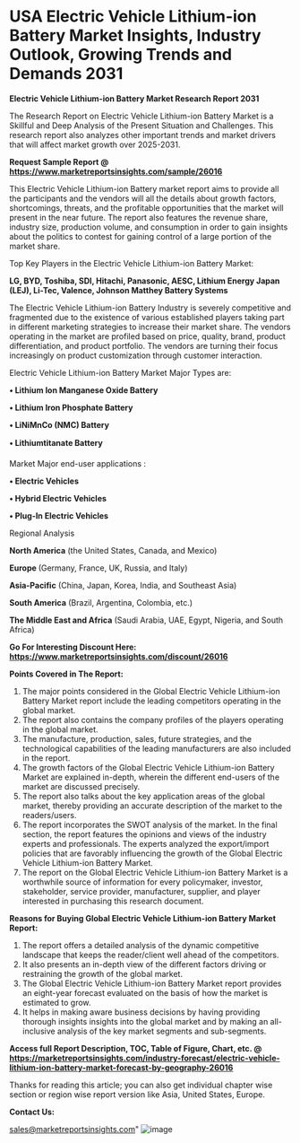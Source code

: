 # USA Electric Vehicle Lithium-ion Battery Market Insights, Industry Outlook, Growing Trends and Demands 2031

<strong>Electric Vehicle Lithium-ion Battery Market Research Report 2031</strong>

The Research Report on Electric Vehicle Lithium-ion Battery Market is a Skillful and Deep Analysis of the Present Situation and Challenges. This research report also analyzes other important trends and market drivers that will affect market growth over 2025-2031.

<strong>Request Sample Report @ <a href=https://www.marketreportsinsights.com/sample/26016>https://www.marketreportsinsights.com/sample/26016</a></strong>

This Electric Vehicle Lithium-ion Battery market report aims to provide all the participants and the vendors will all the details about growth factors, shortcomings, threats, and the profitable opportunities that the market will present in the near future. The report also features the revenue share, industry size, production volume, and consumption in order to gain insights about the politics to contest for gaining control of a large portion of the market share.

Top Key Players in the Electric Vehicle Lithium-ion Battery Market:

<strong>LG, BYD, Toshiba, SDI, Hitachi, Panasonic, AESC, Lithium Energy Japan (LEJ), Li-Tec, Valence, Johnson Matthey Battery Systems</strong>

The Electric Vehicle Lithium-ion Battery Industry is severely competitive and fragmented due to the existence of various established players taking part in different marketing strategies to increase their market share. The vendors operating in the market are profiled based on price, quality, brand, product differentiation, and product portfolio. The vendors are turning their focus increasingly on product customization through customer interaction.

Electric Vehicle Lithium-ion Battery Market Major Types are:

<strong>• Lithium Ion Manganese Oxide Battery

• Lithium Iron Phosphate Battery

• LiNiMnCo (NMC) Battery

• Lithiumtitanate Battery</strong>

Market Major end-user applications :

<strong>• Electric Vehicles

• Hybrid Electric Vehicles

• Plug-In Electric Vehicles</strong>

Regional Analysis

</u><strong><b>North America</b></strong> (the United States, Canada, and Mexico)

<strong><b>Europe </b></strong>(Germany, France, UK, Russia, and Italy)

<strong><b>Asia-Pacific</b></strong> (China, Japan, Korea, India, and Southeast Asia)

<strong><b>South America</b></strong> (Brazil, Argentina, Colombia, etc.)

<strong><b>The Middle East and Africa</b></strong> (Saudi Arabia, UAE, Egypt, Nigeria, and South Africa)

<strong>Go For Interesting Discount Here: <a href=https://www.marketreportsinsights.com/discount/26016>https://www.marketreportsinsights.com/discount/26016</a></strong>

<strong>Points Covered in The Report:</strong>
<ol>
  <li>The major points considered in the Global Electric Vehicle Lithium-ion Battery Market report include the leading competitors operating in the global market.</li>
  <li>The report also contains the company profiles of the players operating in the global market.</li>
  <li>The manufacture, production, sales, future strategies, and the technological capabilities of the leading manufacturers are also included in the report.</li>
  <li>The growth factors of the Global Electric Vehicle Lithium-ion Battery Market are explained in-depth, wherein the different end-users of the market are discussed precisely.</li>
  <li>The report also talks about the key application areas of the global market, thereby providing an accurate description of the market to the readers/users.</li>
  <li>The report incorporates the SWOT analysis of the market. In the final section, the report features the opinions and views of the industry experts and professionals. The experts analyzed the export/import policies that are favorably influencing the growth of the Global Electric Vehicle Lithium-ion Battery Market.</li>
  <li>The report on the Global Electric Vehicle Lithium-ion Battery Market is a worthwhile source of information for every policymaker, investor, stakeholder, service provider, manufacturer, supplier, and player interested in purchasing this research document.</li>
</ol>
<strong>Reasons for Buying Global Electric Vehicle Lithium-ion Battery Market Report:</strong>

<ol>
  <li>The report offers a detailed analysis of the dynamic competitive landscape that keeps the reader/client well ahead of the competitors.</li>
  <li>It also presents an in-depth view of the different factors driving or restraining the growth of the global market.</li>
  <li>The Global Electric Vehicle Lithium-ion Battery Market report provides an eight-year forecast evaluated on the basis of how the market is estimated to grow.</li>
  <li>It helps in making aware business decisions by having providing thorough insights insights into the global market and by making an all-inclusive analysis of the key market segments and sub-segments.</li>
</ol>
<strong>Access full Report Description, TOC, Table of Figure, Chart, etc. @ <a href=https://marketreportsinsights.com/industry-forecast/electric-vehicle-lithium-ion-battery-market-forecast-by-geography-26016>https://marketreportsinsights.com/industry-forecast/electric-vehicle-lithium-ion-battery-market-forecast-by-geography-26016</a></strong>


Thanks for reading this article; you can also get individual chapter wise section or region wise report version like Asia, United States, Europe.

<strong>Contact Us:</strong>

sales@marketreportsinsights.com"
![image](https://github.com/user-attachments/assets/c54d82cd-a60a-4c0f-b6c4-237547114cb1)

